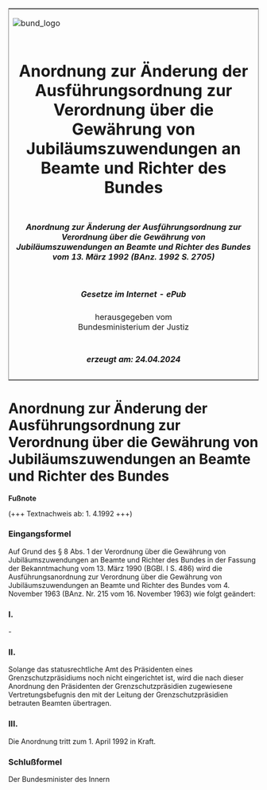 <span id="DECKBLATT.html"></span>

<table border="0" frame="border" width="100%">

<tr valign="top">

<td align="left">

![bund\_logo](BfJ_2021_Web_de_de.gif)

</td>

<td align="right">

 

</td>

</tr>

<tr align="center" valign="middle">

<td colspan="2">

# Anordnung zur Änderung der Ausführungsordnung zur Verordnung über die Gewährung von Jubiläumszuwendungen an Beamte und Richter des Bundes

</td>

</tr>

<tr align="center" valign="middle">

<td colspan="2">

##### Anordnung zur Änderung der Ausführungsordnung zur Verordnung über die Gewährung von Jubiläumszuwendungen an Beamte und Richter des Bundes vom 13. März 1992 (BAnz. 1992 S. 2705)

</td>

</tr>

<tr align="center" valign="middle">

<td colspan="2">

  
  

##### Gesetze im Internet - ePub  
  
herausgegeben vom  
Bundesministerium der Justiz

</td>

</tr>

<tr align="center" valign="bottom">

<td colspan="2">

  
  

##### erzeugt am: 24.04.2024

</td>

</tr>

</table>

<span id="BJNR506200992.html"></span>

# Anordnung zur Änderung der Ausführungsordnung zur Verordnung über die Gewährung von Jubiläumszuwendungen an Beamte und Richter des Bundes

<div>

  
**Fußnote**

<div class="jnhtml">

<div>

<div class="jurAbsatz">

(+++ Textnachweis ab: 1. 4.1992 +++)

</div>

</div>

</div>

</div>

<span id="BJNR506200992BJNE000100314.html"></span>

### Eingangsformel  

<div>

<div class="jnhtml">

<div>

<div class="jurAbsatz">

Auf Grund des § 8 Abs. 1 der Verordnung über die Gewährung von
Jubiläumszuwendungen an Beamte und Richter des Bundes in der Fassung
der Bekanntmachung vom 13. März 1990 (BGBl. I S. 486) wird die
Ausführungsanordnung zur Verordnung über die Gewährung von
Jubiläumszuwendungen an Beamte und Richter des Bundes vom 4. November
1963 (BAnz. Nr. 215 vom 16. November 1963) wie folgt geändert:

</div>

</div>

</div>

</div>

<span id="BJNR506200992BJNE000200314.html"></span>

### I.  

<div>

<div class="jnhtml">

<div>

<div class="jurAbsatz">

\-

</div>

</div>

</div>

</div>

<span id="BJNR506200992BJNE000300314.html"></span>

### II.  

<div>

<div class="jnhtml">

<div>

<div class="jurAbsatz">

Solange das statusrechtliche Amt des Präsidenten eines
Grenzschutzpräsidiums noch nicht eingerichtet ist, wird die nach dieser
Anordnung den Präsidenten der Grenzschutzpräsidien zugewiesene
Vertretungsbefugnis den mit der Leitung der Grenzschutzpräsidien
betrauten Beamten übertragen.

</div>

</div>

</div>

</div>

<span id="BJNR506200992BJNE000400314.html"></span>

### III.  

<div>

<div class="jnhtml">

<div>

<div class="jurAbsatz">

Die Anordnung tritt zum 1. April 1992 in Kraft.

</div>

</div>

</div>

</div>

<span id="BJNR506200992BJNE000500314.html"></span>

### Schlußformel  

<div>

<div class="jnhtml">

<div>

<div class="jurAbsatz">

Der Bundesminister des Innern

</div>

</div>

</div>

</div>
